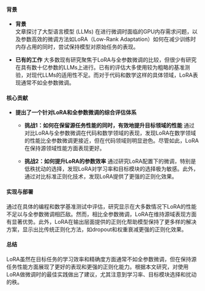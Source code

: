 #### 背景
- **背景**       
    文章探讨了大型语言模型 (LLMs) 在进行微调时面临的GPU内存需求问题，以及参数高效的微调方法如LoRA（Low-Rank Adaptation）如何在减少训练时内存占用的同时，尝试保持模型对原始任务的表现。

- **已有的工作**
    大多数现有研究聚焦于LoRA与全参数微调的比较，但很少有研究在具有数十亿参数的LLMs上进行。已有的评估大多使用较为粗略的基准测验，对现代LLMs的适用性不足。而对于代码和数学这样的具体领域，LoRA表现通常不如全参数微调。

#### 核心贡献
- **提出了一个针对LoRA和全参数微调的综合评估体系**
    - **挑战1：如何在保留源任务性能的同时，有效地提升目标领域的性能**
        通过对比LoRA与全参数微调在代码和数学领域的表现，发现LoRA在数学领域的性能比全参数微调更接近，但在代码领域则明显逊色。尽管如此，LoRA在保持源领域性能方面表现更好。

    - **挑战2：如何提升LoRA的参数效率**
        通过研究LoRA配置下的微调，特别是低秩扰动的选择，发现LoRA对学习率和目标模块的选择极为敏感。此外，通过对比标准正则化技术，发现LoRA提供了更强的正则化效果。

#### 实现与部署
通过在具体的编程和数学基准测试中评估，研究显示在大多数情况下LoRA的性能不足以与全参数微调相匹敌。然而，相比全参数微调，LoRA在维持源域表现方面有显著优势。此外，LoRA在输出层面提供的正则化帮助模型保持了更多样的解决方案，显示出比传统正则化方法，如dropout和权重衰减更强的正则化效果。

#### 总结
LoRA虽然在目标任务的学习效率和精确度方面通常不如全参数微调，但在保持源任务性能方面展现了更好的表现和更强的正则化能力。根据本文研究，对使用LoRA做微调时的最佳实践做出了建议，尤其注意到学习率、目标模块选择和扰动的秩。